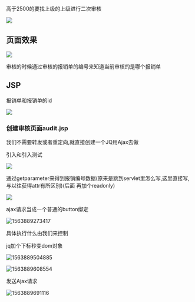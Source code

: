 高于2500的要找上级的上级进行二次审核

![](https://sumomoriaty.oss-cn-beijing.aliyuncs.com/markdown/20190723201532.png)

## 页面效果

![](https://sumomoriaty.oss-cn-beijing.aliyuncs.com/markdown/20190723201639.png)

审核的时候通过审核的报销单的编号来知道当前审核的是哪个报销单

## JSP

报销单和报销单的id

![](https://sumomoriaty.oss-cn-beijing.aliyuncs.com/markdown/20190723202312.png)

### 创建审核页面audit.jsp

我们不需要转发或者重定向,就直接创建一个JQ用Ajax去做

引入和引入测试

![](https://sumomoriaty.oss-cn-beijing.aliyuncs.com/markdown/20190723202536.png)

通过getparameter来得到报销编号数据(原来是跳到servlet里怎么写,这里直接写,与以往获得attr有所区别)(后面 再加个readonly)

![](https://sumomoriaty.oss-cn-beijing.aliyuncs.com/markdown/20190723214206.png)

ajax请求当成一个普通的button绑定

![1563889273417](C:\Users\RuicyQuan\AppData\Roaming\Typora\typora-user-images\1563889273417.png) 

具体执行什么由我们来控制

jq加个下标秒变dom对象

![1563889504885](C:\Users\RuicyQuan\AppData\Roaming\Typora\typora-user-images\1563889504885.png)

![1563889608554](C:\Users\RuicyQuan\AppData\Roaming\Typora\typora-user-images\1563889608554.png)

发送Ajax请求

![1563889691116](C:\Users\RuicyQuan\AppData\Roaming\Typora\typora-user-images\1563889691116.png)